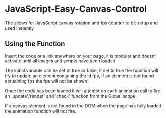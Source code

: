 JavaScript-Easy-Canvas-Control
==============================

The allows for JavaScript canvas rotation and fps counter to be setup and used instantly

## Using the Function

Insert the code or a link anywhere on your page, it is modular and doesnt activate until all images and scripts have been loaded.

The initial variable can be set to true or false, if set to true the function will try to update an element containing the id fps, if an element is not found containing fps the fps will not be shown.

Once the code has been loaded it will attempt on each animation call to fire an 'update','render' and 'check' function from the Global scope.

If a canvas element is not found in the DOM when the page has fully loaded the animation function will not fire.
